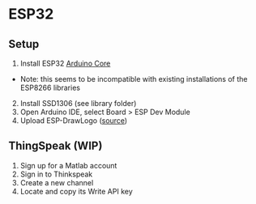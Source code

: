 # ESP32

## Setup
1. Install ESP32 [Arduino Core](https://github.com/espressif/arduino-esp32/blob/master/docs/arduino-ide/mac.md)
*  Note: this seems to be incompatible with existing installations of the ESP8266 libraries
2. Install SSD1306 (see library folder)
3. Open Arduino IDE, select Board > ESP Dev Module
4. Upload ESP-DrawLogo ([source](https://hackaday.io/project/26991-esp32-board-wifi-lora-32))

## ThingSpeak (WIP)

1. Sign up for a Matlab account
2. Sign in to Thinkspeak
3. Create a new channel
3. Locate and copy its Write API key
